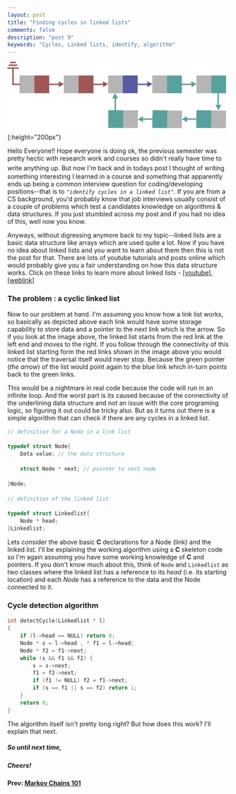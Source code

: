 ```yaml
---
layout: post
title: "Finding cycles in linked lists"
comments: false
description: "post 9"
keywords: "Cycles, Linked lists, identify, algorithm"
---
```


![cycled-linked-list](https://github.com/dherath/WebsiteMaterial/blob/master/2018/Post_9_LinkedList/linked_list_org.jpeg?raw=true){:height="200px"}

Hello Everyone!! Hope everyone is doing ok, the previous semester was pretty hectic with research work and courses so didn't really have time to write anything up. But now I'm back <i class="fa fa-smile-o" style="font-size:20px;"></i> and in todays post I thought of writing something interesting I learned in a course and something that apparently ends up being a common interview question for coding/developing positions--that is to _`"identify cycles in a linked list"`_. If you are from a CS background, you'd probably know that job interviews usually consist of a couple of problems which test a candidates knowledge on algorithms & data structures. If you just stumbled across my post and if you had no idea of this, well now you know.

Anyways, without digressing anymore back to my topic--linked lists are a basic data structure like arrays which are used quite a lot. Now if you have no idea about linked lists and you want to learn about them then this is not the post for that. There are lots of youtube tutorials and posts online which would probably give you a fair understanding on how this data structure works. Click on these links to learn more about linked lists - [[youtube]](https://www.youtube.com/watch?v=NobHlGUjV3g), [[weblink]](https://www.geeksforgeeks.org/linked-list-set-1-introduction/)

### The problem : a cyclic linked list

Now to our problem at hand. I'm assuming you know how a link list works, so basically as depicted above each link would have some storage capability to store data and a pointer to the next link which is the arrow. So if you look at the image above, the linked list starts from the red link at the left end and moves to the right. If you follow through the connectivity of this linked list starting form the red links shown in the image above you would notice that the traversal itself would never stop. Because the green pointer (_the arrow_) of the list would point again to the blue link which in-turn points back to the green links.   

This would be a nightmare in real code because the code will run in an infinite loop. And the worst part is its caused because of the connectivity of the underlining data structure and not an issue with the core programing logic, so figuring it out could be tricky also.  But as it turns out there is a simple algorithm that can check if there are any cycles in a linked list.

````c
// definition for a Node in a link list

typedef struct Node{
	Data value; // the data structure

	struct Node * next; // pointer to next node

}Node;

// definition of the linked list

typedef struct Linkedlist{
	Node * head;
}Linkedlist;
````

Lets consider the above basic **C** declarations for a Node (link) and the linked list. I'll be explaining the working algorithm using a **C** skeleton code so I'm again assuming you have some working knowledge of **C** and pointers. If you don't know much about this, think of `Node` and `Linkedlist` as two classes where the linked list has a reference to its _head_ (i.e. its starting location) and each _Node_ has a reference to the data and the Node connected to it.

### Cycle detection algorithm

````c
int detectCycle(Linkedlist * l)
{
	if (l->head == NULL) return 0;
	Node * s = l->head , * f1 = l->head;
	Node * f2 = f1->next;
	while (s && f1 && f2) {
		s = s->next;
		f1 = f2->next;
		if (f1 != NULL) f2 = f1->next;
		if (s == f1 || s == f2) return 1;
	}
	return 0;
}
````
The algorithm itself isn't pretty long right? But how does this work? I'll explain that next.

##### So until next time,
##### Cheers!

**Prev: [Markov Chains 101]({{site.url}}/2018/Markov-Chains/)**
